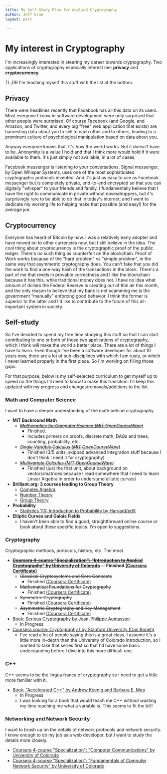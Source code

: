 ```yaml
---
title: My Self-Study Plan for Applied Cryptography
author: Jeff Gran
layout: post

---
```


# My interest in Cryptography

I'm increasingly interested in steering my career towards cryptography. Two applications of cryptography especially interest me: **privacy** and **cryptocurrency**.

TL;DR I'm teaching myself this stuff with the list at the bottom.


## Privacy

There were headlines recently that Facebook has all this data on its users. Most everyone I know in software development were only surprised that other people were surprised. Of course Facebook (and Google, and Amazon, and Twitter, and every big "free" web application that exists) are harvesting data about you to sell to each other and to others, leading to a prominent culture of psychological manipulation based on data about you.

Anyway everyone knows that. It's how the world works. But it doesn't have to be. Anonymity is a value I hold and that I think more would hold if it were available to them. It's just simply not available, in a lot of cases. 

Facebook messenger is listening to your conversations. Signal messenger, by Open Whisper Systems, uses one of the most sophisticated cryptographic protocols invented. And it's just as easy to use as Facebook messenger but is completely private, end-to-end encrypted so that you can digitally "whisper" to your friends and family. I fundamentally believe that I have the right to communicate in private without eavesdroppers, but it's surprisingly rare to be able to do that in today's internet, and I want to dedicate my working life to helping make that possible (and easy!) for the average joe.

## Cryptocurrency

Everyone has heard of Bitcoin by now. I was a relatively early adopter and have moved on to other currencies now, but I still believe in the idea. The cool thing about cryptocurrency is the cryptographic proof of the public ledger. There's no such thing as counterfeit on the blockchain. Proof of Work works because of the "hard problem" vs "simple problem", in the same way that asymmetric cryptography does. You can't fake that you did the work to find a one-way hash of the transactions in the block. There's a part of me that revels in provable correctness and I like the blockchain because it has this, while traditional money does not. I have no idea what amount of dollars the Federal Reserve is creating out of thin air this month, and the only reason to believe that my bank is not scamming me is the government "manually" enforcing good behavior. I think the former is superior to the latter and I'd like to contribute to the future of this all-important system in society.


## Self-study

So I've decided to spend my free time studying this stuff so that I can start contributing to one or both of those two applications of cryptography, which I think will make the world a better place. There are a lot of things I have to learn. Even though I've been a software developer for about 10 years now, there are a lot of sub-disciplines with which I am rusty, or which I never learned properly in the first place. So I'm working on filling those gaps.

For that purpose, below is my self-selected curriculum to get myself up to speed on the things I'll need to know to make this transition. I'll keep this updated with my progress and changes/removals/additions to the list.


### Math and Computer Science
    
I want to have a deeper understanding of the math behind cryptography.

- **MIT Backround Math**
  - ~~*[Mathematics for Computer Science (MIT OpenCourseWare)](https://ocw.mit.edu/courses/electrical-engineering-and-computer-science/6-042j-mathematics-for-computer-science-spring-2015/)*~~
    - Finished. 
    - Includes primers on proofs, discrete math, DAGs and trees, counting, probability, etc.
  - ~~*[Single Variable Calculus (MIT OpenCourseWare)](https://ocw.mit.edu/courses/mathematics/18-01sc-single-variable-calculus-fall-2010/syllabus/)*~~
    - Finished (3/5 units, skipped advanced integration stuff because I don't think I need it for cryptography)
  - ~~*[Multivariate Calculus (MIT OpenCourseWare)](https://ocw.mit.edu/courses/mathematics/18-02sc-multivariable-calculus-fall-2010/Syllabus/)*~~
    - Finished (just the first unit, about background on vectors/matrices because I read somewhere that I need to learn Linear Algebra in order to understand elliptic curves)
- **Brilliant.org: 3 courses leading to Group Theory**
  - [Complex Algebra](https://brilliant.org/courses/complex-algebra/#course-map-modal)
  - [Number Theory](https://brilliant.org/courses/basic-number-theory/)
  - [Group Theory](https://brilliant.org/courses/group-theory/)
- **Probability**
  - [Statistics 110: Introduction to Probability by Harvard/edX](https://www.edx.org/course/introduction-to-probability-0)
- **Elliptic Curves and Galois Fields**
  - I haven't been able to find a good, straightforward online course or book about these specific topics. I'm open to suggestions.

### Cryptography

Cryptographic methods, protocols, history, etc. The meat.

- **~~[Coursera 4-course "Specialization": "Introduction to Applied Cryptography" by University of Colorado](https://www.coursera.org/specializations/introduction-applied-cryptography)~~ -- Finished [(Coursera Certificate)](https://www.coursera.org/account/accomplishments/specialization/SMHX4NSHFSRD)**
  - ~~Classical Cryptosystems and Core Concepts~~
    - Finished [(Coursera Certificate)](https://www.coursera.org/account/accomplishments/records/UF2XEQPE8FXB)
  - ~~Mathematical Foundations for Cryptography~~
    - Finished [(Coursera Certificate)](https://www.coursera.org/account/accomplishments/records/DCQ7NTC24G2Q)
  - ~~Symmetric Cryptography~~
    - Finished [(Coursera Certificate)](https://www.coursera.org/account/accomplishments/records/CNJGHDR8E93M)
  - ~~Asymmetric Cryptography and Key Management~~
    - Finished [(Coursera Certificate)](https://www.coursera.org/account/accomplishments/records/VK7MERCJXFGK)
- [Book: Serious Cryptography by Jean-Philippe Aumasson](https://nostarch.com/seriouscrypto)
  - In Progress
- [Coursera course: Cryptography I by Stanford University (Dan Boneh)](https://www.coursera.org/learn/crypto)
  - I've read a lot of people saying this is a great class. I assume it's a little more in-depth than the University of Colorado introduction, so I wanted to take that series first so that I'd have some basic understanding before I dive into this more difficult one.

### C++

C++ seems to be the lingua franca of cryptography so I need to get a little more familiar with it.

- [Book: "Accelerated C++" by Andrew Koenig and Barbara E. Moo](http://libertar.io/lab/wp-content/uploads/2017/03/Andrew-Koening-and-Barbara-E.-Moo-Accelerated-C-.pdf)
  - In Progress
  - I was looking for a book that would teach me C++ without wasting my time teaching me what a variable is. This seems to fit the bill!

### Networking and Network Security

I want to brush up on the details of network protocols and network security. I know enough to do my job as a web developer, but I want to study the details more closely.

- [Coursera 4-course "Specialization": "Computer Communications" by University of Colorado](https://www.coursera.org/specializations/computer-communications)
- [Coursera 4-course "Specialization": "Fundamentals of Computer Network Security" by University of Colorado](https://www.coursera.org/specializations/computer-network-security)
